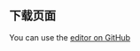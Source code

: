 ## 下载页面

You can use the [editor on GitHub](https://github.com/sirwgame/public/edit/master/index.md)
